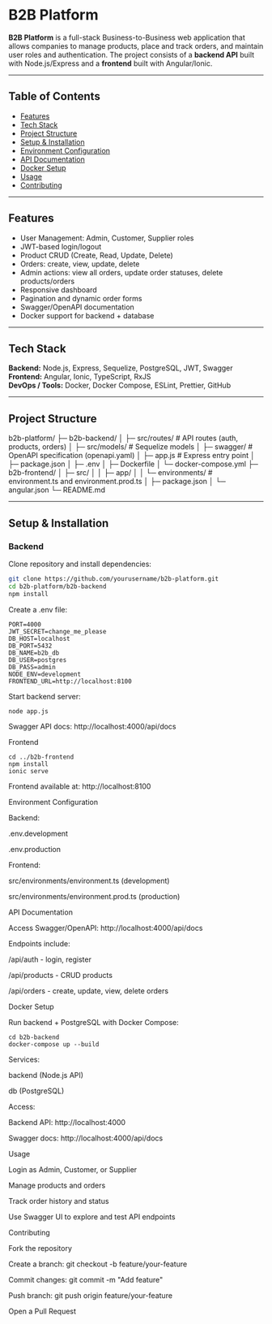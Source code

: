 # B2B Platform

**B2B Platform** is a full-stack Business-to-Business web application that allows companies to manage products, place and track orders, and maintain user roles and authentication. The project consists of a **backend API** built with Node.js/Express and a **frontend** built with Angular/Ionic.  

---

## Table of Contents

- [Features](#features)  
- [Tech Stack](#tech-stack)  
- [Project Structure](#project-structure)  
- [Setup & Installation](#setup--installation)  
- [Environment Configuration](#environment-configuration)  
- [API Documentation](#api-documentation)  
- [Docker Setup](#docker-setup)  
- [Usage](#usage)  
- [Contributing](#contributing)

---

## Features

- User Management: Admin, Customer, Supplier roles  
- JWT-based login/logout  
- Product CRUD (Create, Read, Update, Delete)  
- Orders: create, view, update, delete  
- Admin actions: view all orders, update order statuses, delete products/orders  
- Responsive dashboard  
- Pagination and dynamic order forms  
- Swagger/OpenAPI documentation  
- Docker support for backend + database  

---

## Tech Stack

**Backend:** Node.js, Express, Sequelize, PostgreSQL, JWT, Swagger  
**Frontend:** Angular, Ionic, TypeScript, RxJS  
**DevOps / Tools:** Docker, Docker Compose, ESLint, Prettier, GitHub  

---

## Project Structure

b2b-platform/
├─ b2b-backend/
│ ├─ src/routes/ # API routes (auth, products, orders)
│ ├─ src/models/ # Sequelize models
│ ├─ swagger/ # OpenAPI specification (openapi.yaml)
│ ├─ app.js # Express entry point
│ ├─ package.json
│ ├─ .env
│ ├─ Dockerfile
│ └─ docker-compose.yml
├─ b2b-frontend/
│ ├─ src/
│ │ ├─ app/
│ │ └─ environments/ # environment.ts and environment.prod.ts
│ ├─ package.json
│ └─ angular.json
└─ README.md





---

## Setup & Installation

### Backend

Clone repository and install dependencies:

```bash
git clone https://github.com/yourusername/b2b-platform.git
cd b2b-platform/b2b-backend
npm install

```

Create a .env file:
```
PORT=4000
JWT_SECRET=change_me_please
DB_HOST=localhost
DB_PORT=5432
DB_NAME=b2b_db
DB_USER=postgres
DB_PASS=admin
NODE_ENV=development
FRONTEND_URL=http://localhost:8100
```

Start backend server:
```
node app.js
```

Swagger API docs: http://localhost:4000/api/docs



Frontend
```
cd ../b2b-frontend
npm install
ionic serve
```

Frontend available at: http://localhost:8100


Environment Configuration

Backend:

.env.development

.env.production

Frontend:

src/environments/environment.ts (development)

src/environments/environment.prod.ts (production)


API Documentation

Access Swagger/OpenAPI: http://localhost:4000/api/docs

Endpoints include:

/api/auth - login, register

/api/products - CRUD products

/api/orders - create, update, view, delete orders

Docker Setup

Run backend + PostgreSQL with Docker Compose:
```
cd b2b-backend
docker-compose up --build
```

Services:

backend (Node.js API)

db (PostgreSQL)

Access:

Backend API: http://localhost:4000

Swagger docs: http://localhost:4000/api/docs

Usage

Login as Admin, Customer, or Supplier

Manage products and orders

Track order history and status

Use Swagger UI to explore and test API endpoints

Contributing

Fork the repository

Create a branch: git checkout -b feature/your-feature

Commit changes: git commit -m "Add feature"

Push branch: git push origin feature/your-feature

Open a Pull Request
